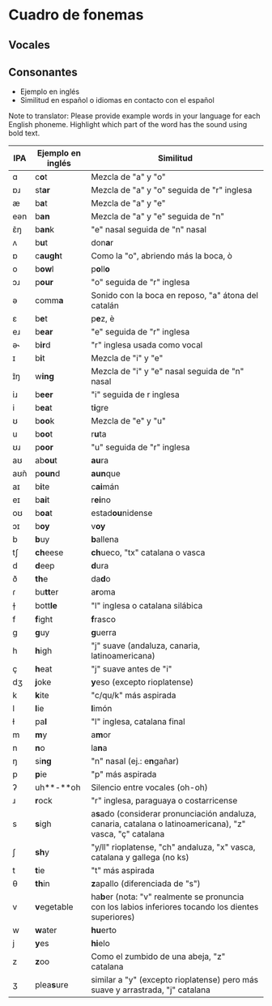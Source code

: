 # Cuadro de fonemas
## Vocales
## Consonantes

- Ejemplo en inglés
- Similitud en español o idiomas en contacto con el español

Note to translator: Please provide example words in your language for each English phoneme. Highlight which part of the word has the sound using bold text.

| IPA  | Ejemplo en inglés | Similitud |
| ---- | -------------------- | ------------ |
| ɑ    | c**o**t              | Mezcla de "a" y "o"|
| ɒɹ   | st**ar**             | Mezcla de "a" y "o" seguida de "r" inglesa|
| æ    | b**a**t              | Mezcla de "a" y "e"|
| eən  | b**an**              | Mezcla de "a" y "e" seguida de "n"|
| ɛ̃ŋ  | b**an**k             | "e" nasal seguida de "n" nasal|
| ʌ    | b**u**t              | don**a**r |
| ɒ    | c**augh**t           | Como la "o", abriendo más la boca, ò |
| o    | b**ow**l             | p**o**ll**o** |
| ɔɹ   | p**our**             | "o" seguida de "r" inglesa|
| ə    | comm**a**            | Sonido con la boca en reposo, "a" átona del catalán |
| ɛ    | b**e**t              | p**e**z, è |
| eɹ   | b**ear**             | "e" seguida de "r" inglesa |
| ə˞   | b**ir**d             | "r" inglesa usada como vocal |
| ɪ    | b**i**t              | Mezcla de "i" y "e" |
| ɪ̃ŋ  | w**ing**             | Mezcla de "i" y "e" nasal seguida de "n" nasal |
| iɹ   | b**eer**             | "i" seguida de r inglesa |
| i    | b**ea**t             | t**i**gre |
| ʊ    | b**oo**k             | Mezcla de "e" y "u" |
| u    | b**oo**t             | r**u**ta |
| ʊɹ   | p**oor**             | "u" seguida de "r" inglesa |
| aʊ   | ab**ou**t            | **au**ra |
| aʊ̃n | p**oun**d            | **aun**que |
| aɪ   | b**i**te             | c**ai**mán |
| eɪ   | b**ai**t             | r**ei**no |
| oʊ   | b**oa**t             | estad**ou**nidense |
| ɔɪ   | b**oy**              | v**oy** |
| b    | **b**uy              | **b**allena |
| tʃ   | **ch**eese           | **ch**ueco, "tx" catalana o vasca |
| d    | **d**eep             | **d**ura |
| ð    | **th**e              | da**d**o |
| ɾ    | bu**tt**er           | a**r**oma|
| ɫ̩   | bott**le**           | "l" inglesa o catalana silábica |
| f    | **f**ight            | **f**rasco |
| g    | **g**uy              | **g**uerra |
| h    | **h**igh             | "j" suave (andaluza, canaria, latinoamericana) |
| ç    | **h**eat             | "j" suave antes de "i" |
| dʒ   | **j**oke             | **y**eso (excepto rioplatense) |
| k    | **k**ite             | "c/qu/k" más aspirada |
| l    | **l**ie              | **l**imón |
| ɫ    | pa**l**              | "l" inglesa, catalana final|
| m    | **m**y               | a**m**or |
| n    | **n**o               | la**n**a |
| ŋ    | si**ng**             | "n" nasal (ej.: e**n**gañar) |
| p    | **p**ie              | "p" más aspirada |
| ʔ    | uh**-**oh            | Silencio entre vocales (oh-oh) |
| ɹ    | **r**ock             | "r" inglesa, paraguaya o costarricense |
| s    | **s**igh             | a**s**ado (considerar pronunciación andaluza, canaria, catalana o latinoamericana), "z" vasca, "ç" catalana |
| ʃ    | **sh**y              | "y/ll" rioplatense, "ch" andaluza, "x" vasca, catalana y gallega (no ks) |
| t    | **t**ie              | "t" más aspirada |
| θ    | **th**in             | **z**apallo (diferenciada de "s") |
| v    | **v**egetable        | ha**b**er (nota: "v" realmente se pronuncia con los labios inferiores tocando los dientes superiores) |
| w    | **w**ater            | **hu**erto |
| j    | **y**es              | **hi**elo |
| z    | **z**oo              | Como el zumbido de una abeja, "z" catalana |
| ʒ    | plea**s**ure         | similar a "y" (excepto rioplatense) pero más suave y arrastrada, "j" catalana |
